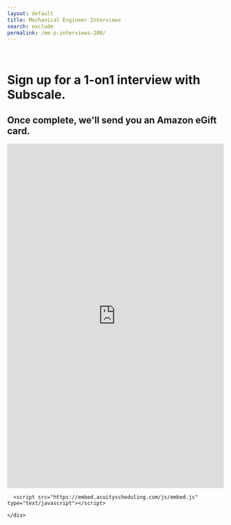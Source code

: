 ```yaml
---
layout: default
title: Mechanical Engineer Interviews
search: exclude
permalink: /me-p-interviews-200/
---
```

<img height="1" width="1" style="display:none;" alt="" src="https://px.ads.linkedin.com/collect/?pid=1308314&conversionId=1315716&fmt=gif" />
<div class="row" id="survey">
  
  <div class="col m12">
    <div class="row">
      <div class="col m2">&nbsp;</div>
      <div class="col m8" id="copybox">
        <h1 class="center">Sign up for a 1-on1 interview with Subscale.</h1>
        <h2 class="center">Once complete, we'll send you an Amazon eGift card.</h2>
      </div>
      <div class="col"></div>
    </div>
    <div class="row">
      <iframe src="https://app.acuityscheduling.com/schedule.php?owner=18143598" width="100%" height="800" frameBorder="0"></iframe>

      <script src="https://embed.acuityscheduling.com/js/embed.js" type="text/javascript"></script>

    </div>
  </div>
</div>